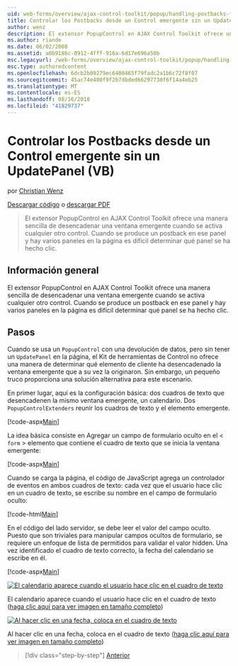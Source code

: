 ```yaml
---
uid: web-forms/overview/ajax-control-toolkit/popup/handling-postbacks-from-a-popup-control-without-an-updatepanel-vb
title: Controlar los Postbacks desde un Control emergente sin un UpdatePanel (VB) | Microsoft Docs
author: wenz
description: El extensor PopupControl en AJAX Control Toolkit ofrece una manera sencilla de desencadenar una ventana emergente cuando se activa cualquier otro control. Cuando se produce un postback en unidades de búsqueda...
ms.author: riande
ms.date: 06/02/2008
ms.assetid: a0b9186c-0912-4fff-916a-6d17e696a50b
msc.legacyurl: /web-forms/overview/ajax-control-toolkit/popup/handling-postbacks-from-a-popup-control-without-an-updatepanel-vb
msc.type: authoredcontent
ms.openlocfilehash: 6dcb2b09279ec6400465f79fadc2a1b6c72f8f07
ms.sourcegitcommit: 45ac74e400f9f2b7dbded66297730f6f14a4eb25
ms.translationtype: MT
ms.contentlocale: es-ES
ms.lasthandoff: 08/16/2018
ms.locfileid: "41829737"
---
```

<a name="handling-postbacks-from-a-popup-control-without-an-updatepanel-vb"></a>Controlar los Postbacks desde un Control emergente sin un UpdatePanel (VB)
====================
por [Christian Wenz](https://github.com/wenz)

[Descargar código](http://download.microsoft.com/download/9/3/f/93f8daea-bebd-4821-833b-95205389c7d0/PopupControl3.vb.zip) o [descargar PDF](http://download.microsoft.com/download/2/d/c/2dc10e34-6983-41d4-9c08-f78f5387d32b/popupcontrol3VB.pdf)

> El extensor PopupControl en AJAX Control Toolkit ofrece una manera sencilla de desencadenar una ventana emergente cuando se activa cualquier otro control. Cuando se produce un postback en ese panel y hay varios paneles en la página es difícil determinar qué panel se ha hecho clic.


## <a name="overview"></a>Información general

El extensor PopupControl en AJAX Control Toolkit ofrece una manera sencilla de desencadenar una ventana emergente cuando se activa cualquier otro control. Cuando se produce un postback en ese panel y hay varios paneles en la página es difícil determinar qué panel se ha hecho clic.

## <a name="steps"></a>Pasos

Cuando se usa un `PopupControl` con una devolución de datos, pero sin tener un `UpdatePanel` en la página, el Kit de herramientas de Control no ofrece una manera de determinar qué elemento de cliente ha desencadenado la ventana emergente que a su vez la originaron. Sin embargo, un pequeño truco proporciona una solución alternativa para este escenario.

En primer lugar, aquí es la configuración básica: dos cuadros de texto que desencadenen la mismo ventana emergente, un calendario. Dos `PopupControlExtenders` reunir los cuadros de texto y el elemento emergente.

[!code-aspx[Main](handling-postbacks-from-a-popup-control-without-an-updatepanel-vb/samples/sample1.aspx)]

La idea básica consiste en Agregar un campo de formulario oculto en el &lt; `form` &gt; elemento que contiene el cuadro de texto que se inicia la ventana emergente:

[!code-aspx[Main](handling-postbacks-from-a-popup-control-without-an-updatepanel-vb/samples/sample2.aspx)]

Cuando se carga la página, el código de JavaScript agrega un controlador de eventos en ambos cuadros de texto: cada vez que el usuario hace clic en un cuadro de texto, se escribe su nombre en el campo de formulario oculto:

[!code-html[Main](handling-postbacks-from-a-popup-control-without-an-updatepanel-vb/samples/sample3.html)]

En el código del lado servidor, se debe leer el valor del campo oculto. Puesto que son triviales para manipular campos ocultos de formulario, se requiere un enfoque de lista de permitidos para validar el valor hidden. Una vez identificado el cuadro de texto correcto, la fecha del calendario se escribe en él.

[!code-aspx[Main](handling-postbacks-from-a-popup-control-without-an-updatepanel-vb/samples/sample4.aspx)]


[![El calendario aparece cuando el usuario hace clic en el cuadro de texto](handling-postbacks-from-a-popup-control-without-an-updatepanel-vb/_static/image2.png)](handling-postbacks-from-a-popup-control-without-an-updatepanel-vb/_static/image1.png)

El calendario aparece cuando el usuario hace clic en el cuadro de texto ([haga clic aquí para ver imagen en tamaño completo](handling-postbacks-from-a-popup-control-without-an-updatepanel-vb/_static/image3.png))


[![Al hacer clic en una fecha, coloca en el cuadro de texto](handling-postbacks-from-a-popup-control-without-an-updatepanel-vb/_static/image5.png)](handling-postbacks-from-a-popup-control-without-an-updatepanel-vb/_static/image4.png)

Al hacer clic en una fecha, coloca en el cuadro de texto ([haga clic aquí para ver imagen en tamaño completo](handling-postbacks-from-a-popup-control-without-an-updatepanel-vb/_static/image6.png))

> [!div class="step-by-step"]
> [Anterior](handling-postbacks-from-a-popup-control-with-an-updatepanel-vb.md)
